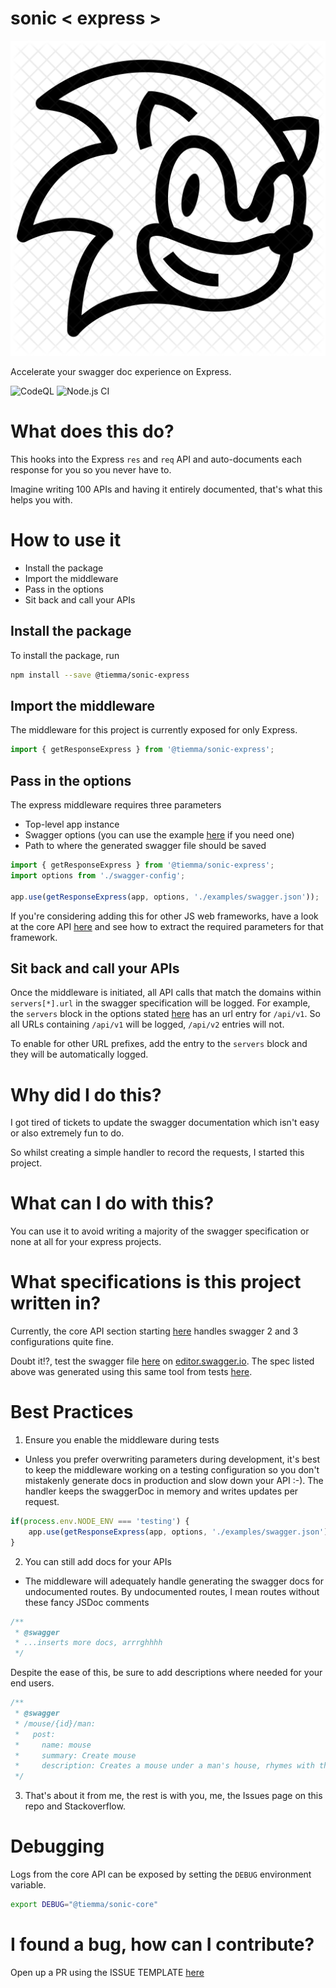 # sonic < express >

![image](https://raw.githubusercontent.com/Tiemma/sonic-core/master/image.png) 

Accelerate your swagger doc experience on Express.

![CodeQL](https://github.com/Tiemma/sonic-express/workflows/CodeQL/badge.svg)
![Node.js CI](https://github.com/Tiemma/sonic-express/workflows/Node.js%20CI/badge.svg)

# What does this do?
This hooks into the Express `res` and `req` API and auto-documents each response for you so you never have to.

Imagine writing 100 APIs and having it entirely documented, that's what this helps you with.

# How to use it

- Install the package
- Import the middleware
- Pass in the options
- Sit back and call your APIs

## Install the package
To install the package, run
```bash
npm install --save @tiemma/sonic-express
```

## Import the middleware
The middleware for this project is currently exposed for only Express.
```javascript
import { getResponseExpress } from '@tiemma/sonic-express';
```

## Pass in the options
The express middleware requires three parameters
 - Top-level app instance
 - Swagger options (you can use the example [here](./examples/swagger-config.js) if you need one)
 - Path to where the generated swagger file should be saved
```javascript
import { getResponseExpress } from '@tiemma/sonic-express';
import options from './swagger-config';

app.use(getResponseExpress(app, options, './examples/swagger.json'));
```

If you're considering adding this for other JS web frameworks, have a look at the core API [here](https://github.com/Tiemma/sonic-core) and see how to extract the required parameters for that framework.

## Sit back and call your APIs
Once the middleware is initiated, all API calls that match the domains within `servers[*].url` in the swagger specification will be logged.
For example, the `servers` block in the options stated [here](./examples/swagger-config.js) has an url entry for `/api/v1`.
So all URLs containing `/api/v1` will be logged, `/api/v2` entries will not.

To enable for other URL prefixes, add the entry to the `servers` block and they will be automatically logged.

# Why did I do this?
I got tired of tickets to update the swagger documentation which isn't easy or also extremely fun to do.

So whilst creating a simple handler to record the requests, I started this project.

# What can I do with this?
You can use it to avoid writing a majority of the swagger specification or none at all for your express projects.

# What specifications is this project written in?
Currently, the core API section starting [here](https://github.com/Tiemma/sonic-core/blob/master/src/swagger-utils.js#L318) handles swagger 2 and 3 configurations quite fine.

Doubt it!?, test the swagger file [here](./examples/swagger.json) on [editor.swagger.io](editor.swagger.io).
The spec listed above was generated using this same tool from tests [here](./test).

# Best Practices 
1. Ensure you enable the middleware during tests
- Unless you prefer overwriting parameters during development, it's best to keep the middleware working on a testing configuration so you don't mistakenly generate docs in production and slow down your API :-).
The handler keeps the swaggerDoc in memory and writes updates per request.
```javascript
if(process.env.NODE_ENV === 'testing') {
    app.use(getResponseExpress(app, options, './examples/swagger.json'));
}
```

2. You can still add docs for your APIs
- The middleware will adequately handle generating the swagger docs for undocumented routes.
By undocumented routes, I mean routes without these fancy JSDoc comments
```javascript
/**
 * @swagger
 * ...inserts more docs, arrrghhhh
 */
```

Despite the ease of this, be sure to add descriptions where needed for your end users.
```javascript
/**
 * @swagger
 * /mouse/{id}/man:
 *   post:
 *     name: mouse
 *     summary: Create mouse
 *     description: Creates a mouse under a man's house, rhymes with the times dudes
 */
```

3. That's about it from me, the rest is with you, me, the Issues page on this repo and Stackoverflow.

# Debugging
Logs from the core API can be exposed by setting the `DEBUG` environment variable.
```bash
export DEBUG="@tiemma/sonic-core"
```

# I found a bug, how can I contribute?
Open up a PR using the ISSUE TEMPLATE [here](./.github/ISSUE_TEMPLATE/feature_request.md)

